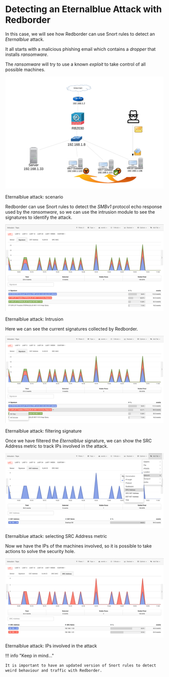 # Detecting an Eternalblue Attack with Redborder

In this case, we will see how Redborder can use Snort rules to detect an *Eternalblue* attack.

It all starts with a malicious phishing email which contains a *dropper* that installs *ransomware*.

The *ransomware* will try to use a known *exploit* to take control of all possible machines.

![Eternalblue attack: scenario](images/ch09_img016.png)

Eternalblue attack: scenario

Redborder can use Snort rules to detect the *SMBv1* protocol echo response used by the *ransomware*, so we can use the intrusion module to see the signatures to identify the attack.

![Eternalblue attack: Intrusion](images/ch09_img017.png)

Eternalblue attack: Intrusion

Here we can see the current signatures collected by Redborder.

![Eternalblue attack: filtering signature](images/ch09_img018.png)

Eternalblue attack: filtering signature

Once we have filtered the *Eternalblue* signature, we can show the SRC Address metric to track IPs involved in the attack.

![Eternalblue attack: selecting SRC Address metric](images/ch09_img019.png)

Eternalblue attack: selecting SRC Address metric

Now we have the IPs of the machines involved, so it is possible to take actions to solve the security hole.

![Eternalblue attack: IPs involved in the attack](images/ch09_img020.png)

Eternalblue attack: IPs involved in the attack

!!! info "Keep in mind..."
  
    It is important to have an updated version of Snort rules to detect weird behaviour and traffic with Redborder.
